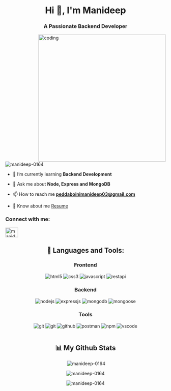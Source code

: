 
<h1 align="center">Hi 👋, I'm Manideep</h1>
<h3 align="center">A Passionate Backend Developer</h3>&nbsp;&nbsp;
<img align="right" alt="coding" width="400" src="https://miro.medium.com/v2/resize:fit:828/0*7Q3yvSIv_t0ioJ-Z.gif" />

<p align="left"> <img src="https://komarev.com/ghpvc/?username=manideep-0164&label=Profile%20views&color=0e75b6&style=flat" alt="manideep-0164" /> </p>

- 🌱 I’m currently learning **Backend Development**

- 💬 Ask me about **Node, Express and MongoDB**

- 📫 How to reach me **peddaboinimanideep03@gmail.com**

- 📄 Know about me [Resume](https://drive.google.com/file/d/1vpGGLo8FT5XRJIjMDq2-eCIEdXV4jmAB/view?usp=share_link)

<h3 align="left">Connect with me:</h3>
<p align="left">
<a href="https://linkedin.com/in/manideep peddaboini" target="blank"><img align="center" src="https://raw.githubusercontent.com/rahuldkjain/github-profile-readme-generator/master/src/images/icons/Social/linked-in-alt.svg" alt="manideep peddaboini" height="30" width="40" /></a>
</p>

<h2 align="center">🚀 Languages and Tools:</h2>
<div align="center">
 
 <div align="center"><h3 align="center">Frontend</h3>
 
<img src="https://img.shields.io/badge/html5-%23E34F26.svg?style=for-the-badge&logo=html5&logoColor=white" align="center" alt="html5">
<img src = "https://img.shields.io/badge/css3-%231572B6.svg?style=for-the-badge&logo=css3&logoColor=white" align="center" alt="css3">
<img src ="https://img.shields.io/badge/javascript-%23323330.svg?style=for-the-badge&logo=javascript&logoColor=%23F7DF1E" align="center" alt="javascript">
  <img src="https://img.shields.io/badge/rest api-%23000000.svg?style=for-the-badge&logo=flask&logoColor=white" align="center" alt="restapi"/>
<br/>

</div>
 
  <div align="center"><h3 align="center">Backend</h3> 

<img src="https://img.shields.io/badge/Node.js-339933?style=for-the-badge&logo=nodedotjs&logoColor=white" align="center" alt="nodejs" />
<img src="https://img.shields.io/badge/Express.js-000000?style=for-the-badge&logo=express&logoColor=white" align="center" alt="expressjs"/>
<img src="https://img.shields.io/badge/MongoDB-4EA94B?style=for-the-badge&logo=mongodb&logoColor=white" align="center" alt="mongodb"/>
<img src="https://img.shields.io/badge/mongoose-%2300f.svg?style=for-the-badge&logo=fastify&logoColor=white" align="center" alt="mongoose"/>
 </div>
  
  <div align="center"><h3 align="center">Tools</h3> 
 
   <img src="https://img.shields.io/badge/heroku-%23430098.svg?style=for-the-badge&logo=heroku&logoColor=white" align="center" alt="git"/>
   <img src="https://img.shields.io/badge/netlify-%23000000.svg?style=for-the-badge&logo=netlify&logoColor=#00C7B7" align="center" alt="git"/>

<img src="https://img.shields.io/badge/GitHub-100000?style=for-the-badge&logo=github&logoColor=white"  align="center" alt="github"/>
<img src ="https://img.shields.io/badge/Postman-FF6C37?style=for-the-badge&logo=postman&logoColor=white" align="center" alt="postman">
<img src = "https://img.shields.io/badge/NPM-%23000000.svg?style=for-the-badge&logo=npm&logoColor=white" align="center" alt="npm">
   <img src="https://img.shields.io/badge/Visual%20Studio-5C2D91.svg?style=for-the-badge&logo=visual-studio&logoColor=white"  align="center" alt="vscode"/>
   <br/>
   <br/>
 </div>
</div>

<h2 align="center">📊 My Github Stats</h2>

<p align="center">&nbsp;<img align="center" src="https://github-readme-stats.vercel.app/api?username=manideep-0164&show_icons=true&locale=en" alt="manideep-0164" /></p>

<p align="center"> <img  src="https://github-readme-streak-stats.herokuapp.com/?user=manideep-0164&" alt="manideep-0164" /></p>
<p align="center"> <img src="https://github-readme-stats.vercel.app/api/top-langs?username=manideep-0164&show_icons=true&locale=en&layout=compact" alt="manideep-0164" /></p>
